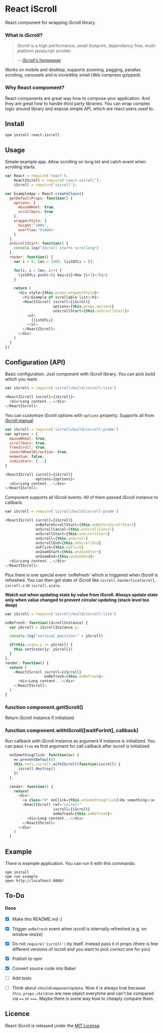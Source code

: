 # React iScroll

React component for wrapping iScroll library.


### What is iScroll?

> iScroll is a high performance, small footprint, dependency free, multi-platform javascript scroller.
>
> -- <cite>[iScroll's homepage][1]</cite>

[1]:http://iscrolljs.com/

Works on mobile and desktop, supports zooming, pagging, parallax scrolling, carousels and is incredibly small (4kb compress gzipped).

### Why React compoment?

React components are great way how to compose your application. And they are great how to handle third party libraries. You can wrap complex logic around library and expose simple API, which are react users used to.

## Install

    npm install react-iscroll

## Usage

Simple example app. Allow scrolling on long list and catch event when scrolling starts.

```js
var React = require('react'),
    ReactIScroll = require('react-iscroll'),
    iScroll = require('iscroll');

var ExampleApp = React.createClass({
  getDefaultProps: function() {
    options: {
      mouseWheel: true,
      scrollbars: true
    },
    wrapperStyle: {
      height:'100%',
      overflow:'hidden'
    }
  },
  onScrollStart: function() {
    console.log("iScroll starts scrolling")
  },
  render: function() {
    var i = 0, len = 1000, listOfLi = [];

    for(i; i < len; i++) {
      listOfLi.push(<li key={i}>Row {i+1}</li>)
    }

    return (
      <div style={this.props.wrapperStyle}>
        <h1>Example of scrollable list</h1>
        <ReactIScroll iscroll={iScroll}
                      options={this.props.options}
                      onScrollStart={this.onScrollStart}>
          <ul>
            {listOfLi}
          </ul>
        </ReactIScroll>
      </div>
    )
  }
})
```

## Configuration (API)

Basic configuration. Just component with iScroll library. You can pick build which you want.

```js
var iScroll = require('iscroll/build/iscroll-lite')

<ReactIScroll iscroll={iScroll}>
  <div>Long content...</div>
</ReactIScroll>
```

You can customize iScroll options with `options` property. Supports all from [iScroll manual](http://iscrolljs.com/)

```js
var iScroll = require('iscroll/build/iscroll-probe')
var options = {
  mouseWheel: true,
  scrollbars: true,
  freeScroll: true,
  invertWheelDirection: true,
  momentum: false,
  indicators: {...}
}

<ReactIScroll iscroll={iScroll}
              options={options}>
  <div>Long content...</div>
</ReactIScroll>
```

Component supports all iScroll events. All of them passed iScroll instance to callback.

```js
var iScroll = require('iscroll/build/iscroll-probe')

<ReactIScroll iscroll={iScroll}
              onBeforeScrollStart={this.onBeforeScrollStart}
              onScrollCancel={this.onScrollCancel}
              onScrollStart={this.onScrollStart}
              onScroll={this.onScroll}
              onScrollEnd={this.onScrollEnd}
              onFlick={this.onFlick}
              onZoomStart={this.onZoomStart}
              onZoomEnd={this.onZoomEnd}>
  <div>Long content...</div>
</ReactIScroll>
```

Plus there is one special event 'onRefresh' which is triggered when iScroll is refreshed. You can then get state of iScroll like `iscroll.hasVerticalScroll`, `iscroll.x` or `iscroll.scale`.

**Watch out when updating state by value from iScroll. Always update state only when value changed to prevent circular updating (stack level too deep)**

```js
var iScroll = require('iscroll/build/iscroll-lite')

onRefresh: function(iScrollInstance) {
  var yScroll = iScrollInstance.y;

  console.log("vertical position:" + yScroll)

  if(this.state.y != yScroll) {
    this.setState({y: yScroll})
  }
},
render: function() {
  return (
    <ReactIScroll iscroll={iScroll}
                  onRefresh={this.onRefresh}>
      <div>Long content...</div>
    </ReactIScroll>
  )
}
```

### function component.getIScroll()

Return iScroll instance if initialized

### function component.withIScroll([waitForInit], callback)

Run callback with iScroll instance as argument if instance is initialized.
You can pass `true` as first argument for call callback after iscroll is initialized

```js
  onSomethingClick: function(ev) {
    ev.preventDefault()
    this.refs.iscroll.withIScroll(function(iscroll) {
      iscroll.destroy()
    })
  },

  render: function() {
    return(
      <div>
        <a class="#" onClick={this.onSomethingClick}>Do something</a>
        <ReactIScroll ref="iscroll"
                      iscroll={iScroll}
                      onRefresh={this.onRefresh}>
          <div>Long content...</div>
        </ReactIScroll>
      </div>
    )
  }
```

## Example

There is example application. You can run it with this commands:

```
npm install
npm run example
open http://localhost:8080/
```

## To-Do

#### Done
- [x] Make this README.md :)
- [x] Trigger `onRefresh` event when iscroll is internally refreshed (e.g. on window resize)
- [x] Do not `require('iscroll')` by itself. Instead pass it in props (there is few different versions of iscroll and you want to pick correct one for you)
- [x] Publish to npm
- [x] Convert source code into Babel

- [ ] Add tests
- [ ] Think about `shouldComponentUpdate`. Now it is always true because `this.props.children` are new object everytime and can't be compared via `==` or `===`. Maybe there is some way how to cheaply compare them.


## Licence

React iScroll is released under the [MIT License](http://www.opensource.org/licenses/MIT).

